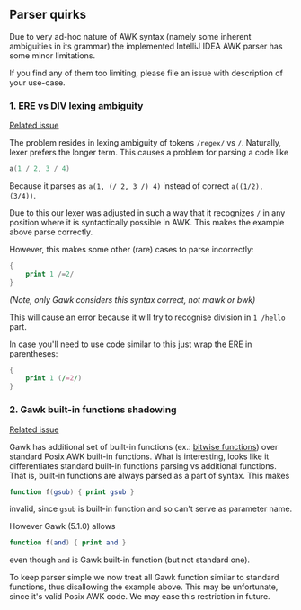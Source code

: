 
## Parser quirks

Due to very ad-hoc nature of AWK syntax (namely some inherent ambiguities in its grammar) the implemented IntelliJ IDEA AWK parser has some minor limitations.

If you find any of them too limiting, please file an issue with description of your use-case.

### 1. ERE vs DIV lexing ambiguity

[Related issue](https://github.com/xonixx/intellij-awk/issues/11)

The problem resides in lexing ambiguity of tokens `/regex/` vs `/`. Naturally, lexer prefers the longer term. This causes a problem for parsing a code like

```awk
a(1 / 2, 3 / 4)
```

Because it parses as `a(1, (/ 2, 3 /) 4)` instead of correct `a((1/2), (3/4))`.

Due to this our lexer was adjusted in such a way that it recognizes `/` in any position where it is syntactically possible in AWK. This makes the example above parse correctly.

However, this makes some other (rare) cases to parse incorrectly: 

```awk
{
    print 1 /=2/
}
```
*(Note, only Gawk considers this syntax correct, not mawk or bwk)* 

This will cause an error because it will try to recognise division in `1 /hello` part.

In case you'll need to use code similar to this just wrap the ERE in parentheses:
```awk
{
    print 1 (/=2/)
}
```

### 2. Gawk built-in functions shadowing

[Related issue](https://github.com/xonixx/intellij-awk/issues/70)

Gawk has additional set of built-in functions (ex.: [bitwise functions](https://www.gnu.org/software/gawk/manual/html_node/Bitwise-Functions.html)) over standard Posix AWK built-in functions. What is interesting, looks like it differentiates standard built-in functions parsing vs additional functions. That is, built-in functions are always parsed as a part of syntax.
This makes 
```awk
function f(gsub) { print gsub }
```
invalid, since `gsub` is built-in function and so can't serve as parameter name.

However Gawk (5.1.0) allows
```awk
function f(and) { print and }
```
even though `and` is Gawk built-in function (but not standard one).

To keep parser simple we now treat all Gawk function similar to standard functions, thus disallowing the example above. This may be unfortunate, since it's valid Posix AWK code. We may ease this restriction in future.

